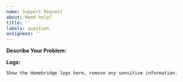 ```yaml
---
name: Support Request
about: Need help?
title: ''
labels: question
assignees: ''
---
```


<!-- You must use the issue template below when submitting a support request -->

**Describe Your Problem:**
<!-- A clear and concise description of what problem you are trying to solve. -->

**Logs:**

```plaintext
Show the Homebridge logs here, remove any sensitive information.
